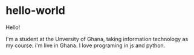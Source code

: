 # hello-world
Hello!


  I'm a student at the Unversity of Ghana, taking information technology as my course. i'm live in Ghana.
  I love programing in js and python.
